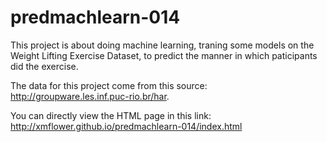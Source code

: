 # predmachlearn-014

This project is about doing machine learning, traning some models on the Weight Lifting Exercise Dataset, to predict the manner in which paticipants did the exercise. <br>

The data for this project come from this source: <br> 
http://groupware.les.inf.puc-rio.br/har. 

You can directly view the HTML page in this link: <br>
http://xmflower.github.io/predmachlearn-014/index.html

